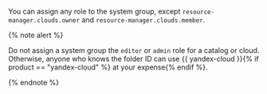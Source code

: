 You can assign any role to the system group, except `resource-manager.clouds.owner` and `resource-manager.clouds.member`.

{% note alert %}

Do not assign a system group the `editor` or `admin` role for a catalog or cloud. Otherwise, anyone who knows the folder ID can use {{ yandex-cloud }}{% if product == "yandex-cloud" %} at your expense{% endif %}.

{% endnote %}

